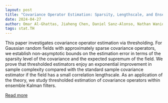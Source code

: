 ```yaml
---
layout: post
title: "Covariance Operator Estimation: Sparsity, Lengthscale, and Ensemble Kalman Filters"
date: 2024-04-27
author: Omar Al-Ghattas, Jiaheng Chen, Daniel Sanz-Alonso, Nathan Waniorek
tags: stat.TH
---
```


This paper investigates covariance operator estimation via thresholding. For Gaussian random fields with approximately sparse covariance operators, we establish non-asymptotic bounds on the estimation error in terms of the sparsity level of the covariance and the expected supremum of the field. We prove that thresholded estimators enjoy an exponential improvement in sample complexity compared with the standard sample covariance estimator if the field has a small correlation lengthscale. As an application of the theory, we study thresholded estimation of covariance operators within ensemble Kalman filters.

[Read more](https://arxiv.org/abs/2310.16933)